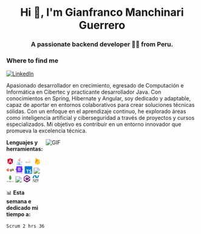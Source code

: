 <h1 align="center">Hi 👋, I'm Gianfranco Manchinari Guerrero</h1>
<h3 align="center">A passionate backend developer 🧑‍💻 from Peru.</h3>

<h3>Where to find me</h3>
<p><a href="https://www.linkedin.com/in/gianfranco-manchinari-guerrero-486516241/" target="_blank">
<img alt="LinkedIn" src="https://img.shields.io/badge/linkedin-%230077B5.svg?&style=for-the-badge&logo=linkedin&logoColor=white"/></a>
</p>


Apasionado desarrollador en crecimiento, egresado de Computación e Informática en Cibertec y practicante desarrollador Java. Con conocimientos en Spring, Hibernate y
Angular, soy dedicado y adaptable, capaz de aportar en entornos colaborativos para crear soluciones técnicas sólidas. Con un enfoque en el aprendizaje continuo, he explorado 
áreas como inteligencia artificial y ciberseguridad a través de proyectos y cursos especializados. Mi objetivo es contribuir en un entorno innovador que promueva la excelencia técnica.


  <img align="right" alt="GIF" src="https://i.pinimg.com/originals/e4/26/70/e426702edf874b181aced1e2fa5c6cde.gif" width="400" height="320" />
  

**Lenguajes y herramientas:**  

<code><img height="20" src="https://raw.githubusercontent.com/github/explore/80688e429a7d4ef2fca1e82350fe8e3517d3494d/topics/angular/angular.png"></code>
<code><img height="20" src="https://raw.githubusercontent.com/devicons/devicon/master/icons/java/java-original.svg"></code>
<code><img height="20" src="https://raw.githubusercontent.com/github/explore/80688e429a7d4ef2fca1e82350fe8e3517d3494d/topics/mysql/mysql.png"></code>
<code><img height="20" src="https://raw.githubusercontent.com/github/explore/80688e429a7d4ef2fca1e82350fe8e3517d3494d/topics/firebase/firebase.png"></code>
<code><img height="20" src="https://raw.githubusercontent.com/github/explore/80688e429a7d4ef2fca1e82350fe8e3517d3494d/topics/git/git.png"></code>
<code><img height="20" src="https://raw.githubusercontent.com/devicons/devicon/master/icons/bootstrap/bootstrap-plain-wordmark.svg"></code>
<code><img height="20" src="https://raw.githubusercontent.com/devicons/devicon/master/icons/typescript/typescript-original.svg"></code>
<code><img height="20" src="https://www.vectorlogo.zone/logos/springio/springio-icon.svg"></code>
<code><img height="20" src="https://raw.githubusercontent.com/devicons/devicon/master/icons/mongodb/mongodb-original-wordmark.svg"></code>
<code><img height="20" src="https://www.svgrepo.com/show/303229/microsoft-sql-server-logo.svg"></code>
<code><img height="20" src="https://raw.githubusercontent.com/devicons/devicon/master/icons/csharp/csharp-original.svg"></code>
<code><img height="20" src="https://raw.githubusercontent.com/devicons/devicon/master/icons/dot-net/dot-net-original-wordmark.svg"></code>

📊 **Esta semana e dedicado mi tiempo a:**
<!--START_SECTION:waka-->

```txt
Scrum 2 hrs 36 mins   █████████████████████████  100.00 %
```
